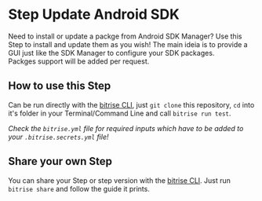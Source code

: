 # Step Update Android SDK

Need to install or update a packge from Android SDK Manager? Use this Step to
  install and update them as you wish! 
The main ideia is to provide a GUI just like the SDK Manager to configure your SDK packages.  
Packges support will be added per request.

## How to use this Step

Can be run directly with the [bitrise CLI](https://github.com/bitrise-io/bitrise),
just `git clone` this repository, `cd` into it's folder in your Terminal/Command Line
and call `bitrise run test`.

*Check the `bitrise.yml` file for required inputs which have to be
added to your `.bitrise.secrets.yml` file!*


## Share your own Step

You can share your Step or step version with the [bitrise CLI](https://github.com/bitrise-io/bitrise). Just run `bitrise share` and follow the guide it prints.